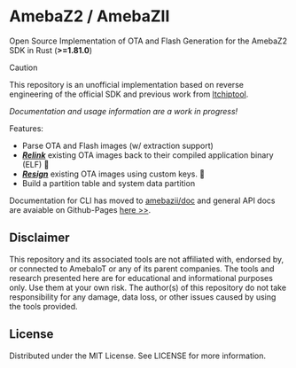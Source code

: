 # AmebaZ2 / AmebaZII

Open Source Implementation of OTA and Flash Generation for the AmebaZ2 SDK in Rust (**>=1.81.0**)

> [!CAUTION]
> This repository is an unofficial implementation based on reverse engineering of the official SDK and previous work from [ltchiptool](https://github.com/libretiny-eu/ltchiptool).

*Documentation and usage information are a work in progress!*

Features:

* Parse OTA and Flash images (w/ extraction support)
* [_**Relink**_](src/amebazii/doc/cmd_ota.md#relinking) existing OTA images back to their compiled application binary (ELF) 🎊
* [_**Resign**_](src/amebazii/doc/cmd_ota.md#resigning-firmware-files) existing OTA images using custom keys. 🎉
* Build a partition table and system data partition


Documentation for CLI has moved to [amebazii/doc](src/amebazii/doc/) and general API docs are avaiable on Github-Pages [here >>](https://matrixeditor.github.io/amebaz2/amebazii/).

## Disclaimer

This repository and its associated tools are not affiliated with, endorsed by, or connected to AmebaIoT or any of its parent companies. The tools and research presented here are for educational and informational purposes only. Use them at your own risk. The author(s) of this repository do not take responsibility for any damage, data loss, or other issues caused by using the tools provided.


## License
Distributed under the MIT License. See LICENSE for more information.